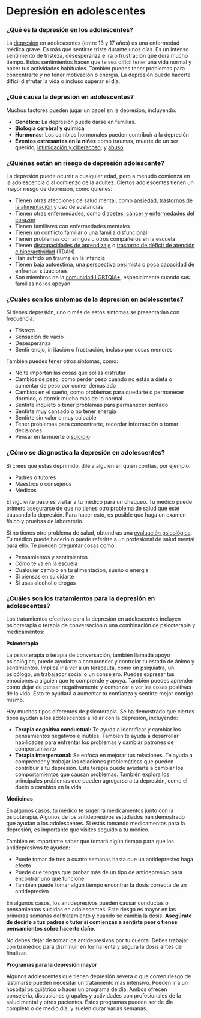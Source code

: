 Depresión en adolescentes
=========================


### ¿Qué es la depresión en los adolescentes?


La [depresión](https://medlineplus.gov/spanish/depression.html) en adolescentes (entre 13 y 17 años) es una enfermedad médica grave. Es más que sentirse triste durante unos días. Es un intenso sentimiento de tristeza, desesperanza e ira o frustración que dura mucho tiempo. Estos sentimientos hacen que te sea difícil tener una vida normal y hacer tus actividades habituales. También puedes tener problemas para concentrarte y no tener motivación o energía. La depresión puede hacerte difícil disfrutar la vida o incluso superar el día.


### ¿Qué causa la depresión en adolescentes?


Muchos factores pueden jugar un papel en la depresión, incluyendo:

* **Genética:** La depresión puede darse en familias.
* **Biología cerebral y química**
* **Hormonas:** Los cambios hormonales pueden contribuir a la depresión
* **Eventos estresantes en la niñez**  como traumas, muerte de un ser querido, [intimidación y ciberacoso](https://medlineplus.gov/spanish/bullyingandcyberbullying.html); y [abuso](https://medlineplus.gov/spanish/childsexualabuse.html)


### ¿Quiénes están en riesgo de depresión adolescente?


La depresión puede ocurrir a cualquier edad, pero a menudo comienza en la adolescencia o al comienzo de la adultez. Ciertos adolescentes tienen un mayor riesgo de depresión, como quienes:

* Tienen otras afecciones de salud mental, como [ansiedad](https://medlineplus.gov/spanish/anxiety.html), [trastornos de la alimentación](https://medlineplus.gov/spanish/eatingdisorders.html) y uso de sustancias
* Tienen otras enfermedades, como [diabetes](https://medlineplus.gov/spanish/diabetesinchildrenandteens.html), [cáncer](https://medlineplus.gov/spanish/cancer.html) y [enfermedades del corazón](https://medlineplus.gov/spanish/heartdiseases.html)
* Tienen familiares con enfermedades mentales
* Tienen un conflicto familiar o una familia disfuncional
* Tienen problemas con amigos u otros compañeros en la escuela
* Tienen [discapacidades de aprendizaje](https://medlineplus.gov/spanish/learningdisabilities.html) o [trastorno de déficit de atención e hiperactividad](https://medlineplus.gov/spanish/attentiondeficithyperactivitydisorder.html) (TDAH)
* Han sufrido un trauma en la infancia
* Tienen baja autoestima, una perspectiva pesimista o poca capacidad de enfrentar situaciones
* Son miembros de la [comunidad LGBTQIA+](../spanish/lgbtqhealth.html), especialmente cuando sus familias no los apoyan


### ¿Cuáles son los síntomas de la depresión en adolescentes?


Si tienes depresión, uno o más de estos síntomas se presentarían con frecuencia:

* Tristeza
* Sensación de vacío
* Desesperanza
* Sentir enojo, irritación o frustración, incluso por cosas menores


También puedes tener otros síntomas, como:

* No te importan las cosas que solías disfrutar
* Cambios de peso, como perder peso cuando no estás a dieta o aumentar de peso por comer demasiado
* Cambios en el sueño, como problemas para quedarte o permanecer dormido, o dormir mucho más de lo normal
* Sentirte inquieto o tener problemas para permanecer sentado
* Sentirte muy cansado o no tener energía
* Sentirte sin valor o muy culpable
* Tener problemas para concentrarte, recordar información o tomar decisiones
* Pensar en la muerte o [suicidio](https://medlineplus.gov/spanish/suicide.html)


### ¿Cómo se diagnostica la depresión en adolescentes?


Si crees que estas deprimido, dile a alguien en quien confías, por ejemplo:

* Padres o tutores
* Maestros o consejeros
* Médicos


El siguiente paso es visitar a tu médico para un chequeo. Tu médico puede primero asegurarse de que no tienes otro problema de salud que esté causando la depresión. Para hacer esto, es posible que haga un examen físico y pruebas de laboratorio.


Si no tienes otro problema de salud, obtendrás una [evaluación psicológica](https://medlineplus.gov/spanish/pruebas-de-laboratorio/evaluacion-de-salud-mental/). Tu médico puede hacerlo o puede referirte a un profesional de salud mental para ello. Te pueden preguntar cosas como:

* Pensamientos y sentimientos
* Cómo te va en la escuela
* Cualquier cambio en tu alimentación, sueño o energía
* Si piensas en suicidarte
* Si usas alcohol o drogas


### ¿Cuáles son los tratamientos para la depresión en adolescentes?


Los tratamientos efectivos para la depresión en adolescentes incluyen psicoterapia o terapia de conversación o una combinación de psicoterapia y medicamentos:


**Psicoterapia**


La psicoterapia o terapia de conversación, también llamada apoyo psicológico, puede ayudarte a comprender y controlar tu estado de ánimo y sentimientos. Implica ir a ver a un terapeuta, como un psiquiatra, un psicólogo, un trabajador social o un consejero. Puedes expresar tus emociones a alguien que te comprende y apoya. También puedes aprender cómo dejar de pensar negativamente y comenzar a ver las cosas positivas de la vida. Esto te ayudará a aumentar tu confianza y sentirte mejor contigo mismo.


Hay muchos tipos diferentes de psicoterapia. Se ha demostrado que ciertos tipos ayudan a los adolescentes a lidiar con la depresión, incluyendo:

* **Terapia cognitiva conductual:** Te ayuda a identificar y cambiar los pensamientos negativos e inútiles. También te ayuda a desarrollar habilidades para enfrentar los problemas y cambiar patrones de comportamiento
* **Terapia interpersonal:** Se enfoca en mejorar tus relaciones. Te ayuda a comprender y trabajar las relaciones problemáticas que pueden contribuir a tu depresión. Esta terapia puede ayudarte a cambiar los comportamientos que causan problemas. También explora los principales problemas que pueden agregarse a tu depresión, como el duelo o cambios en la vida


**Medicinas**


En algunos casos, tu médico te sugerirá medicamentos junto con la psicoterapia. Algunos de los antidepresivos estudiados han demostrado que ayudan a los adolescentes. Si estás tomando medicamentos para la depresión, es importante que visites seguido a tu médico.


También es importante saber que tomará algún tiempo para que los antidepresivos te ayuden:

* Puede tomar de tres a cuatro semanas hasta que un antidepresivo haga efecto
* Puede que tengas que probar más de un tipo de antidepresivo para encontrar uno que funcione
* También puede tomar algún tiempo encontrar la dosis correcta de un antidepresivo


En algunos casos, los antidepresivos pueden causar conductas o pensamientos suicidas en adolescentes. Este riesgo es mayor en las primeras semanas del tratamiento y cuando se cambia la dosis. **Asegúrate de decirle a tus padres o tutor si comienzas a sentirte peor o tienes pensamientos sobre hacerte daño.**


No debes dejar de tomar los antidepresivos por tu cuenta. Debes trabajar con tu médico para disminuir en forma lenta y segura la dosis antes de finalizar.


**Programas para la depresión mayor**


Algunos adolescentes que tienen depresión severa o que corren riesgo de lastimarse pueden necesitar un tratamiento más intensivo. Pueden ir a un hospital psiquiátrico o hacer un programa de día. Ambos ofrecen consejería, discusiones grupales y actividades con profesionales de la salud mental y otros pacientes. Estos programas pueden ser de día completo o de medio día, y suelen durar varias semanas.

